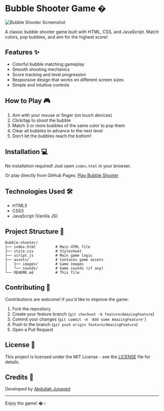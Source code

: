 # Bubble Shooter Game �

![Bubble Shooter Screenshot](screenshot.png) <!-- Add a screenshot if available -->

A classic bubble shooter game built with HTML, CSS, and JavaScript. Match colors, pop bubbles, and aim for the highest score!

## Features ✨
- Colorful bubble matching gameplay
- Smooth shooting mechanics
- Score tracking and level progression
- Responsive design that works on different screen sizes
- Simple and intuitive controls

## How to Play 🎮
1. Aim with your mouse or finger (on touch devices)
2. Click/tap to shoot the bubble
3. Match 3 or more bubbles of the same color to pop them
4. Clear all bubbles to advance to the next level
5. Don't let the bubbles reach the bottom!

## Installation 💻
No installation required! Just open `index.html` in your browser.

Or play directly from GitHub Pages:
[Play Bubble Shooter](https://abdullah-junayed-290.github.io/Bubble-shooter/)

## Technologies Used 🛠️
- HTML5
- CSS3
- JavaScript (Vanilla JS)

## Project Structure 📂
```
Bubble-shooter/
├── index.html         # Main HTML file
├── style.css          # Stylesheet
├── script.js          # Main game logic
├── assets/            # Contains game assets
│   ├── images/        # Game images
│   └── sounds/        # Game sounds (if any)
└── README.md          # This file
```

## Contributing 🤝
Contributions are welcome! If you'd like to improve the game:
1. Fork the repository
2. Create your feature branch (`git checkout -b feature/AmazingFeature`)
3. Commit your changes (`git commit -m 'Add some AmazingFeature'`)
4. Push to the branch (`git push origin feature/AmazingFeature`)
5. Open a Pull Request

## License 📄
This project is licensed under the MIT License - see the [LICENSE](LICENSE) file for details.

## Credits 👏
Developed by [Abdullah Junayed](https://github.com/Abdullah-Junayed-290)

---

Enjoy the game! �💥
```
